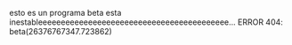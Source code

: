 esto es un programa beta esta inestableeeeeeeeeeeeeeeeeeeeeeeeeeeeeeeeeeeeeeeeee...
ERROR 404: beta(26376767347.723862)
